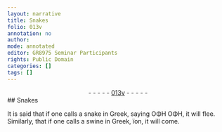 ```yaml
---
layout: narrative
title: Snakes
folio: 013v
annotation: no
author:
mode: annotated
editor: GR8975 Seminar Participants
rights: Public Domain
categories: []
tags: []
---
```


 <div class="folio" align="center">- - - - - <a href="http://gallica.bnf.fr/ark:/12148/btv1b10500001g/f32.image" target="_blank">013v</a> - - - - - </div> 
## Snakes

 
It is said that if one calls a snake in Greek, saying ΟΦΗ ΟΦΗ, it will flee. Similarly, that if one calls a swine in Greek, ïon, it will come.
 